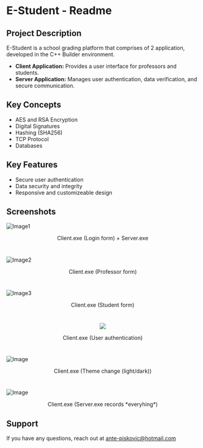 # E-Student - Readme
## Project Description
E-Student is a school grading platform that comprises of 2 application, developed in the C++ Builder environment.
- **Client Application:** Provides a user interface for professors and students.
- **Server Application:** Manages user authentication, data verification, and secure communication.
## Key Concepts
- AES and RSA Encryption
- Digital Signatures 
- Hashing (SHA256)
- TCP Protocol
- Databases
## Key Features
- Secure user authentication
- Data security and integrity
- Responsive and customizeable design
## Screenshots
![Image1](https://github.com/AnteDev00/EStudent-Projekt/assets/151842550/1c7345b3-a1fc-4fcb-8043-3d16a08f2046)

<div align="center">Client.exe (Login form) + Server.exe</div>

#

![Image2](https://github.com/AnteDev00/EStudent-Projekt/assets/151842550/dc4c0e8b-fe57-4b64-ad86-e295711785df)

<div align="center">Client.exe (Professor form)</div>

#

![Image3](https://github.com/AnteDev00/EStudent-Projekt/assets/151842550/4bbdfb79-c6d4-48f9-817d-6baeb1b0ce52)

<div align="center">Client.exe (Student form)</div>

#

<p align="center">
  <img src="https://github.com/AnteDev00/EStudent-Projekt/assets/151842550/bfd82a67-ab26-4a32-94ca-53d8aba58b08" />
</p>



<div align="center">Client.exe (User authentication)</div>

#

![Image](https://github.com/AnteDev00/EStudent-Projekt/assets/151842550/ffaa48aa-ee31-4ddb-b758-27da8080e180)

<div align="center">Client.exe (Theme change (light/dark))</div>

#

![Image](https://github.com/AnteDev00/EStudent-Projekt/assets/151842550/a74dfc76-68ab-468a-9e0d-f753d8b3fc6f)

<div align="center">Client.exe (Server.exe records *everyhing*)</div>

## Support
If you have any questions, reach out at [ante-piskovic@hotmail.com](mailto:ante-piskovic@hotmail.com)
